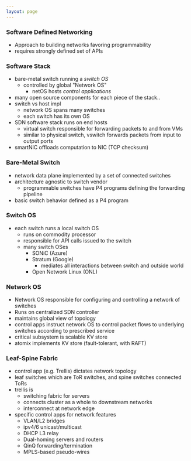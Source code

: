 ```yaml
---
layout: page
---
```


### Software Defined Networking

- Approach to building networks favoring programmability
- requires strongly defined set of APIs

### Software Stack

- bare-metal switch running a  _switch OS_
    - controlled by global "Network OS"
        - netOS hosts _control applications_
- many open source components for each piece of the stack..
- switch vs host impl
    - network OS spans many switches
    - each switch has its own OS
- SDN software stack runs on end hosts
    - virtual switch responsible for forwarding packets to and from VMs
    - similar to physical switch, vswitch forwards packets from input to
      output ports
- smartNIC offloads computation to NIC (TCP checksum)

### Bare-Metal Switch

- network data plane implemented by a set of connected switches
- architecture agnostic to switch vendor
    - programmable switches have P4 programs defining the forwarding
      pipeline
- basic switch behavior defined as a P4 program


### Switch OS

- each switch runs a local switch OS
    - runs on commodity processor
    - responsible for API calls issued to the switch
    - many switch OSes
        - SONiC (Azure)
        - Stratum (Google)
            - mediates all interactions between switch and outside world
        - Open Network Linux (ONL)

### Network OS

- Network OS responsible for configuring and controlling a network of switches
- Runs on centralized SDN controller
- maintains global view of topology
- control apps instruct network OS to control packet flows to underlying
  switches according to prescribed service
- critical subsystem is scalable KV store
- atomix implements KV store (fault-tolerant, with RAFT)

### Leaf-Spine Fabric

- control app (e.g. Trellis) dictates network topology
- leaf switches which are ToR switches, and spine switches connected ToRs
- trellis is
    - switching fabric for servers
    - connects cluster as a whole to downstream networks
    - interconnect at network edge
- specific control apps for network features
    - VLAN/L2 bridges
    - ipv4/6 unicast/multicast
    - DHCP L3 relay
    - Dual-homing servers and routers
    - QinQ forwarding/termination
    - MPLS-based pseudo-wires
